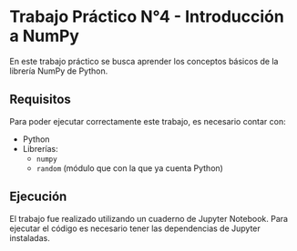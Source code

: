 # Trabajo Práctico N°4 - Introducción a NumPy

En este trabajo práctico se busca aprender los conceptos básicos de la librería NumPy de Python.

## Requisitos

Para poder ejecutar correctamente este trabajo, es necesario contar con:

- Python
- Librerías:
  - `numpy`
  - `random` (módulo que con la que ya cuenta Python)

## Ejecución

El trabajo fue realizado utilizando un cuaderno de Jupyter Notebook. Para ejecutar el código es necesario tener las dependencias de Jupyter instaladas.
